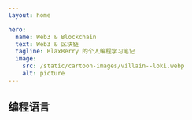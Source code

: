 ```yaml
---
layout: home

hero:
  name: Web3 & Blockchain
  text: Web3 & 区块链
  tagline: BlaxBerry 的个人编程学习笔记
  image:
    src: /static/cartoon-images/villain--loki.webp
    alt: picture
---
```


<script setup lang="ts">
import SkillTextLinksBlock from '../../components/SkillTextLinksBlock.vue'
import SkillIconsBlock from '../../components/SkillIconsBlock.vue'


const __LANGUAGES__ = [
    { 
        name: "Solidity", 
        link: "/notes/web3/languages/solidity/", 
        imgSrc: "/static/skill-icons/web3--solidity.png"
    }
]
</script>

## 编程语言

<SkillIconsBlock :skillList="__LANGUAGES__"/>
